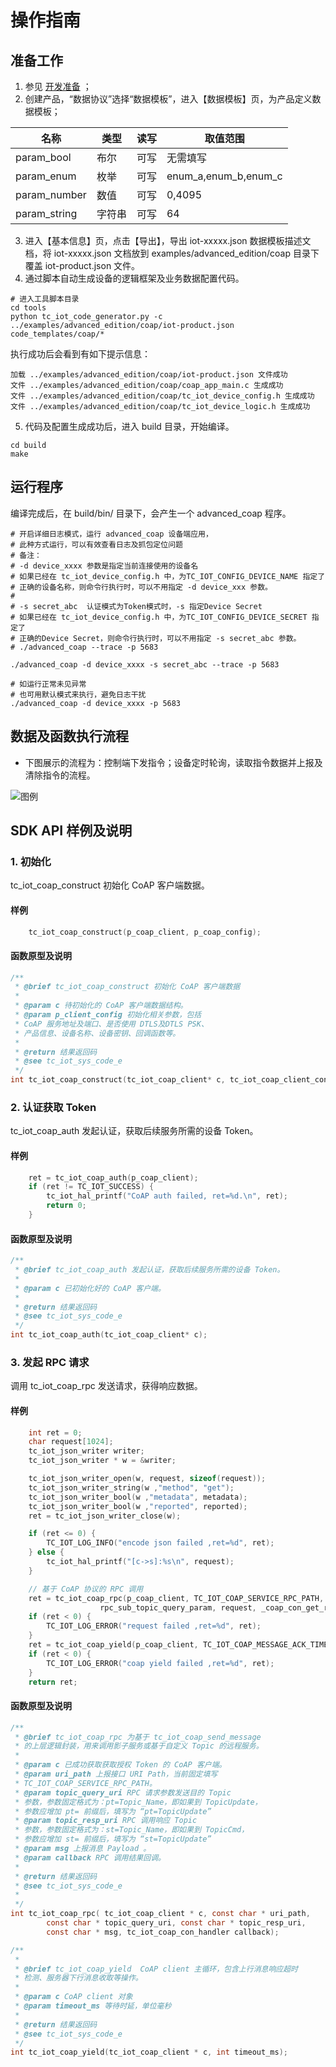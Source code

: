# 操作指南
## 准备工作
1. 参见 [开发准备](https://github.com/tencentyun/tencent-cloud-iotsuite-embedded-c/blob/master/README.md) ；
2. 创建产品，“数据协议”选择“数据模板”，进入【数据模板】页，为产品定义数据模板；

| 名称         | 类型       | 读写       | 取值范围             |
| ----------   | ---------- | ---------- | ----------           |
| param_bool   | 布尔       | 可写       | 无需填写             |
| param_enum   | 枚举       | 可写       | enum_a,enum_b,enum_c |
| param_number | 数值       | 可写       | 0,4095               |
| param_string | 字符串     | 可写       | 64                   |

3. 进入【基本信息】页，点击【导出】，导出 iot-xxxxx.json 数据模板描述文档，将 iot-xxxxx.json 文档放到 examples/advanced_edition/coap 目录下覆盖 iot-product.json 文件。
4. 通过脚本自动生成设备的逻辑框架及业务数据配置代码。

```shell
# 进入工具脚本目录
cd tools
python tc_iot_code_generator.py -c ../examples/advanced_edition/coap/iot-product.json code_templates/coap/*
```

执行成功后会看到有如下提示信息：
```shell
加载 ../examples/advanced_edition/coap/iot-product.json 文件成功
文件 ../examples/advanced_edition/coap/coap_app_main.c 生成成功
文件 ../examples/advanced_edition/coap/tc_iot_device_config.h 生成成功
文件 ../examples/advanced_edition/coap/tc_iot_device_logic.h 生成成功

```

5. 代码及配置生成成功后，进入 build 目录，开始编译。

```shell
cd build
make
```

## 运行程序
编译完成后，在 build/bin/ 目录下，会产生一个 advanced_coap 程序。

```shell
# 开启详细日志模式，运行 advanced_coap 设备端应用，
# 此种方式运行，可以有效查看日志及抓包定位问题
# 备注：
# -d device_xxxx 参数是指定当前连接使用的设备名
# 如果已经在 tc_iot_device_config.h 中，为TC_IOT_CONFIG_DEVICE_NAME 指定了
# 正确的设备名称，则命令行执行时，可以不用指定 -d device_xxx 参数。
#
# -s secret_abc  认证模式为Token模式时，-s 指定Device Secret
# 如果已经在 tc_iot_device_config.h 中，为TC_IOT_CONFIG_DEVICE_SECRET 指定了
# 正确的Device Secret，则命令行执行时，可以不用指定 -s secret_abc 参数。
# ./advanced_coap --trace -p 5683

./advanced_coap -d device_xxxx -s secret_abc --trace -p 5683

# 如运行正常未见异常
# 也可用默认模式来执行，避免日志干扰
./advanced_coap -d device_xxxx -p 5683

```

## 数据及函数执行流程
- 下图展示的流程为：控制端下发指令；设备定时轮询，读取指令数据并上报及清除指令的流程。

![图例](https://user-images.githubusercontent.com/990858/44081963-98cc9eb2-9fe2-11e8-986b-b09db68ce90c.png)

## SDK API 样例及说明

### 1. 初始化
tc_iot_coap_construct 初始化 CoAP 客户端数据。

#### 样例

```c
    tc_iot_coap_construct(p_coap_client, p_coap_config);
```

#### 函数原型及说明

```c
/**
 * @brief tc_iot_coap_construct 初始化 CoAP 客户端数据
 *
 * @param c 待初始化的 CoAP 客户端数据结构。
 * @param p_client_config 初始化相关参数，包括
 * CoAP 服务地址及端口、是否使用 DTLS及DTLS PSK、
 * 产品信息、设备名称、设备密钥、回调函数等。
 *
 * @return 结果返回码
 * @see tc_iot_sys_code_e
 */
int tc_iot_coap_construct(tc_iot_coap_client* c, tc_iot_coap_client_config* p_client_config);
```

### 2. 认证获取 Token 
tc_iot_coap_auth 发起认证，获取后续服务所需的设备 Token。

#### 样例

```c
    ret = tc_iot_coap_auth(p_coap_client);
    if (ret != TC_IOT_SUCCESS) {
        tc_iot_hal_printf("CoAP auth failed, ret=%d.\n", ret);
        return 0;
    }
```

#### 函数原型及说明

```c
/**
 * @brief tc_iot_coap_auth 发起认证，获取后续服务所需的设备 Token。
 *
 * @param c 已初始化好的 CoAP 客户端。
 *
 * @return 结果返回码
 * @see tc_iot_sys_code_e
 */
int tc_iot_coap_auth(tc_iot_coap_client* c);
```

### 3. 发起 RPC 请求 
调用 tc_iot_coap_rpc 发送请求，获得响应数据。

#### 样例

```c
    int ret = 0;
    char request[1024];
    tc_iot_json_writer writer;
    tc_iot_json_writer * w = &writer;

    tc_iot_json_writer_open(w, request, sizeof(request));
    tc_iot_json_writer_string(w ,"method", "get");
    tc_iot_json_writer_bool(w ,"metadata", metadata);
    tc_iot_json_writer_bool(w ,"reported", reported);
    ret = tc_iot_json_writer_close(w);

    if (ret <= 0) {
        TC_IOT_LOG_INFO("encode json failed ,ret=%d", ret);
    } else {
        tc_iot_hal_printf("[c->s]:%s\n", request);
    }

    // 基于 CoAP 协议的 RPC 调用
    ret = tc_iot_coap_rpc(p_coap_client, TC_IOT_COAP_SERVICE_RPC_PATH, rpc_pub_topic_query_param, 
                    rpc_sub_topic_query_param, request, _coap_con_get_rpc_handler);
    if (ret < 0) {
        TC_IOT_LOG_ERROR("request failed ,ret=%d", ret);
    }
    ret = tc_iot_coap_yield(p_coap_client, TC_IOT_COAP_MESSAGE_ACK_TIMEOUT_MS);
    if (ret < 0) {
        TC_IOT_LOG_ERROR("coap yield failed ,ret=%d", ret);
    }
    return ret;
```

#### 函数原型及说明

```c
/**
 * @brief tc_iot_coap_rpc 为基于 tc_iot_coap_send_message 
 * 的上层逻辑封装，用来调用影子服务或基于自定义 Topic 的远程服务。
 *
 * @param c 已成功获取获取授权 Token 的 CoAP 客户端。
 * @param uri_path 上报接口 URI Path，当前固定填写
 * TC_IOT_COAP_SERVICE_RPC_PATH。
 * @param topic_query_uri RPC 请求参数发送目的 Topic
 * 参数，参数固定格式为：pt=Topic_Name，即如果到 TopicUpdate，
 * 参数应增加 pt= 前缀后，填写为 “pt=TopicUpdate”
 * @param topic_resp_uri RPC 调用响应 Topic
 * 参数，参数固定格式为：st=Topic_Name，即如果到 TopicCmd，
 * 参数应增加 st= 前缀后，填写为 “st=TopicUpdate”
 * @param msg 上报消息 Payload 。
 * @param callback RPC 调用结果回调。
 *
 * @return 结果返回码
 * @see tc_iot_sys_code_e
 *
 */
int tc_iot_coap_rpc( tc_iot_coap_client * c, const char * uri_path, 
        const char * topic_query_uri, const char * topic_resp_uri,
        const char * msg, tc_iot_coap_con_handler callback);

/**
 *
 * @brief tc_iot_coap_yield  CoAP client 主循环，包含上行消息响应超时
 * 检测、服务器下行消息收取等操作。
 *
 * @param c CoAP client 对象
 * @param timeout_ms 等待时延，单位毫秒
 *
 * @return 结果返回码
 * @see tc_iot_sys_code_e
 */
int tc_iot_coap_yield(tc_iot_coap_client * c, int timeout_ms);
```

